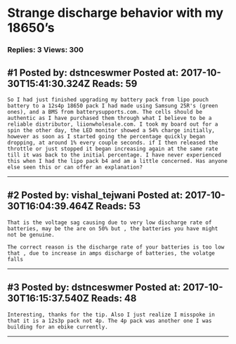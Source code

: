 # Strange discharge behavior with my 18650&rsquo;s

### Replies: 3 Views: 300

## \#1 Posted by: dstnceswmer Posted at: 2017-10-30T15:41:30.324Z Reads: 59

```
So I had just finished upgrading my battery pack from lipo pouch battery to a 12s4p 18650 pack I had made using Samsung 25R's (green ones), and a BMS from batterysupports.com. The cells should be authentic as I have purchased them through what I believe to be a reliable distributor, liionwholesale.com. I took my board out for a spin the other day, the LED monitor showed a 54% charge initially, however as soon as I started going the percentage quickly began dropping, at around 1% every couple seconds. if I then released the throttle or just stopped it began increasing again at the same rate till it was back to the initial percentage. I have never experienced this when I had the lipo pack b4 and am a little concerned. Has anyone else seen this or can offer an explanation?
```

---
## \#2 Posted by: vishal_tejwani Posted at: 2017-10-30T16:04:39.464Z Reads: 53

```
That is the voltage sag causing due to very low discharge rate of batteries, may be the are on 50% but , the batteries you have might not be genuine.

The correct reason is the discharge rate of your batteries is too low that , due to increase in amps discharge of batteries, the volatge falls
```

---
## \#3 Posted by: dstnceswmer Posted at: 2017-10-30T16:15:37.540Z Reads: 48

```
Interesting, thanks for the tip. Also I just realize I misspoke in that it is a 12s3p pack not 4p. The 4p pack was another one I was building for an ebike currently.
```

---

